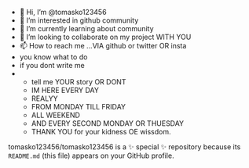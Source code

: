 - 👋 Hi, I’m @tomasko123456
- 👀 I’m interested in github community 
- 🌱 I’m currently learning about community
- 💞️ I’m looking to collaborate on my project WITH YOU 
- 📫 How to reach me ...VIA github or twitter OR insta
- you know what to do
- if you dont write me
- - tell me YOUR story OR DONT
  - IM HERE EVERY DAY
  - REALYY
  - FROM MONDAY TILL FRIDAY
  - ALL WEEKEND
  - AND EVERY SECOND MONDAY OR THUESDAY
  - THANK YOU for your kidness OE wissdom.
  
tomasko123456/tomasko123456 is a ✨ special ✨ repository because its `README.md` (this file) appears on your GitHub profile.

